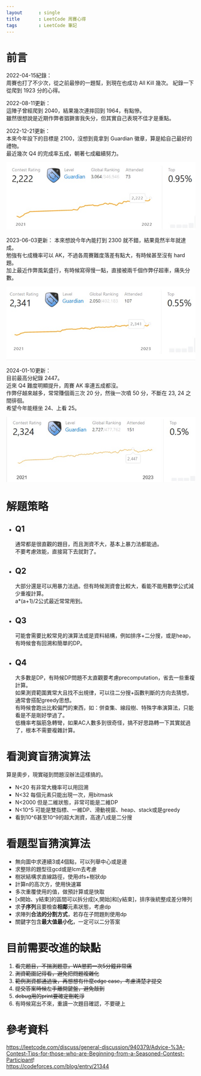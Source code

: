 ```yaml
---
layout      : single
title       : LeetCode 周賽心得
tags 		: LeetCode 筆記
---
```


# 前言

2022-04-15紀錄：  
周賽也打了不少次，從之前最慘的一題幫，到現在也成功 All Kill 幾次。
紀錄一下從爬到 1923 分的心得。  

2022-08-11更新：  
這陣子曾經爬到 2040，結果幾次連摔回到 1964，有點慘。  
雖然很想說是近期作弊者猖獗害我失分，但其實自己表現不佳才是重點。  

2022-12-21更新：  
本來今年設下的目標是 2100，沒想到竟拿到 Guardian 徽章，算是給自己最好的禮物。  
最近幾次 Q4 的完成率五成，朝著七成繼續努力。  

![guardian](/assets/img/2022-12-21.jpg)

2023-06-03更新：
本來想說今年內能打到 2300 就不錯，結果竟然半年就達成。  
勉強有七成機率可以 AK，不過各周賽難度落差有點大，有時候甚至沒有 hard 題。  
加上最近作弊風氣盛行，有時候寫得慢一點，直接被兩千個作弊仔超車，痛失分數。  

![2300](/assets/img/2023-06-03.jpg)

2024-01-10更新：  
目前最高分紀錄 2447。  
近來 Q4 難度明顯提升，周賽 AK 率連五成都沒。  
作弊仔越來越多，常常賺個兩三次 20 分，然後一次噴 50 分，不斷在 23, 24 之間徘徊。  
希望今年能穩坐 24、上看 25。  

![2400](/assets/img/2024-01-10.jpg)

# 解題策略  

- ## Q1  

    通常都是很直觀的題目，而且測資不大，基本上暴力法都能過。  
    不要考慮效能，直接寫下去就對了。

- ## Q2

    大部分還是可以用暴力法過。但有時候測資會比較大，看能不能用數學公式減少重複計算。  
    a*(a+1)/2公式最近常常用到。

- ## Q3

    可能會需要比較常見的演算法或是資料結構，例如排序+二分搜，或是heap，有時候會有回溯和簡單的DP。

- ## Q4

    大多數是DP，有時候DP問題不太直觀要考慮precomputation，省去一些重複計算。  
    如果測資範圍異常大且找不出規律，可以往二分搜+函數判斷的方向去猜想，通常會搭配greedy思想。  
    有時候會跑出比較偏門的東西，如：併查集、線段樹、特殊字串演算法，只能看是不是剛好學過了。  
    低機率考腦筋急轉彎，如果AC人數多到很奇怪，搞不好思路轉一下其實就過了，根本不需要複雜計算。

# 看測資盲猜演算法

算是奧步，現實碰到問題沒辦法這樣搞的。

- N<20 有非常大機率可以用回溯  
- N<32 每個元素只能出現一次，用bitmask
- N<2000 但是二維狀態，非常可能是二維DP  
- N<10^5 可能是雙指標、一維DP、滑動視窗、heap、stack或是greedy
- 看到10^6甚至10^9的超大測資，高達八成是二分搜

# 看題型盲猜演算法

- 無向圖中求連續3或4個點，可以列舉中心或是邊  
- 求整除的題型往gcd或是lcm去考慮  
- 樹狀結構求直線路徑，使用dfs+樹狀dp  
- 計算n的高次方，使用快速冪  
- 多次重覆使用的值，做預計算或是快取
- [x開始、y結束]的區間可以拆分成[x,開始]和[y結束]，排序後統整成差分陣列  
- 求**子序列**且要檢查**相鄰**元素狀態，考慮dp  
- 求陣列**合法的分割方式**，若存在子問題則使用dp  
- 關鍵字包含**最大值最小化**，一定可以二分答案  

# 目前需要改進的缺點

1. ~~看完題目，不揣測題意，WA懲罰一次5分鐘非常痛~~  
2. ~~測資範圍記得看，避免把問題複雜化~~  
3. ~~範例測資都通過後，再想想有什麼edge case，考慮清楚才提交~~  
4. ~~提交答案時候左手離開鍵盤，避免敲到~~  
5. ~~debug用的print要確定刪乾淨~~
6. 有時候寫出不來，重讀一次題目確認，不要硬上  

# 參考資料

<https://leetcode.com/discuss/general-discussion/940379/Advice-%3A-Contest-Tips-for-those-who-are-Beginning-from-a-Seasoned-Contest-Participant>!  
<https://codeforces.com/blog/entry/21344>  
